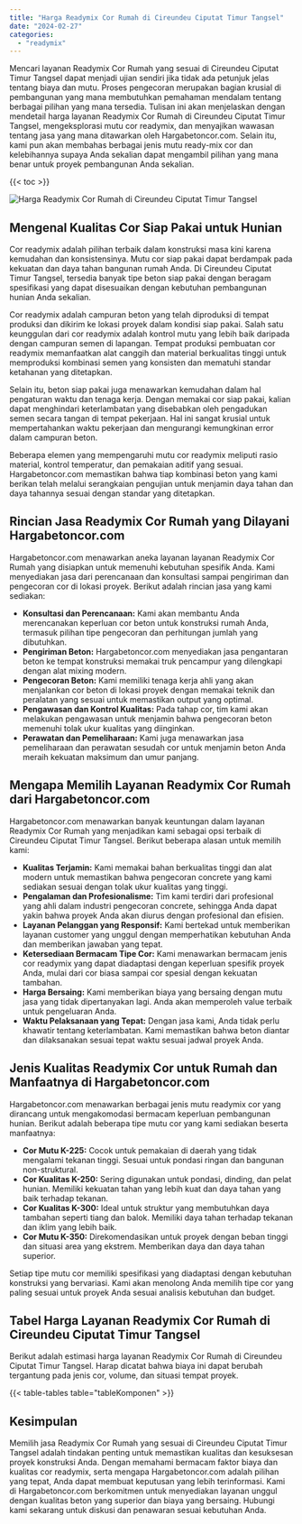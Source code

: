 ```yaml
---
title: "Harga Readymix Cor Rumah di Cireundeu Ciputat Timur Tangsel"
date: "2024-02-27"
categories: 
  - "readymix"
---
```



Mencari layanan Readymix Cor Rumah yang sesuai di Cireundeu Ciputat Timur Tangsel dapat menjadi ujian sendiri jika tidak ada petunjuk jelas tentang biaya dan mutu. Proses pengecoran merupakan bagian krusial di pembangunan yang mana membutuhkan pemahaman mendalam tentang berbagai pilihan yang mana tersedia. Tulisan ini akan menjelaskan dengan mendetail harga layanan Readymix Cor Rumah di Cireundeu Ciputat Timur Tangsel, mengeksplorasi mutu cor readymix, dan menyajikan wawasan tentang jasa yang mana ditawarkan oleh Hargabetoncor.com. Selain itu, kami pun akan membahas berbagai jenis mutu ready-mix cor dan kelebihannya supaya Anda sekalian dapat mengambil pilihan yang mana benar untuk proyek pembangunan Anda sekalian.

{{< toc >}}

![Harga Readymix Cor Rumah di Cireundeu Ciputat Timur Tangsel](https://hargareadymixid.github.io/hbc/readymix-hbc%20(21).png)

## Mengenal Kualitas Cor Siap Pakai untuk Hunian

Cor readymix adalah pilihan terbaik dalam konstruksi masa kini karena kemudahan dan konsistensinya. Mutu cor siap pakai dapat berdampak pada kekuatan dan daya tahan bangunan rumah Anda. Di Cireundeu Ciputat Timur Tangsel, tersedia banyak tipe beton siap pakai dengan beragam spesifikasi yang dapat disesuaikan dengan kebutuhan pembangunan hunian Anda sekalian.

Cor readymix adalah campuran beton yang telah diproduksi di tempat produksi dan dikirim ke lokasi proyek dalam kondisi siap pakai. Salah satu keunggulan dari cor readymix adalah kontrol mutu yang lebih baik daripada dengan campuran semen di lapangan. Tempat produksi pembuatan cor readymix memanfaatkan alat canggih dan material berkualitas tinggi untuk memproduksi kombinasi semen yang konsisten dan mematuhi standar ketahanan yang ditetapkan.

Selain itu, beton siap pakai juga menawarkan kemudahan dalam hal pengaturan waktu dan tenaga kerja. Dengan memakai cor siap pakai, kalian dapat menghindari keterlambatan yang disebabkan oleh pengadukan semen secara tangan di tempat pekerjaan. Hal ini sangat krusial untuk mempertahankan waktu pekerjaan dan mengurangi kemungkinan error dalam campuran beton.

Beberapa elemen yang mempengaruhi mutu cor readymix meliputi rasio material, kontrol temperatur, dan pemakaian aditif yang sesuai. Hargabetoncor.com memastikan bahwa tiap kombinasi beton yang kami berikan telah melalui serangkaian pengujian untuk menjamin daya tahan dan daya tahannya sesuai dengan standar yang ditetapkan.

## Rincian Jasa Readymix Cor Rumah yang Dilayani Hargabetoncor.com

Hargabetoncor.com menawarkan aneka layanan layanan Readymix Cor Rumah yang disiapkan untuk memenuhi kebutuhan spesifik Anda. Kami menyediakan jasa dari perencanaan dan konsultasi sampai pengiriman dan pengecoran cor di lokasi proyek. Berikut adalah rincian jasa yang kami sediakan:

- **Konsultasi dan Perencanaan:** Kami akan membantu Anda merencanakan keperluan cor beton untuk konstruksi rumah Anda, termasuk pilihan tipe pengecoran dan perhitungan jumlah yang dibutuhkan.
- **Pengiriman Beton:** Hargabetoncor.com menyediakan jasa pengantaran beton ke tempat konstruksi memakai truk pencampur yang dilengkapi dengan alat mixing modern.
- **Pengecoran Beton:** Kami memiliki tenaga kerja ahli yang akan menjalankan cor beton di lokasi proyek dengan memakai teknik dan peralatan yang sesuai untuk memastikan output yang optimal.
- **Pengawasan dan Kontrol Kualitas:** Pada tahap cor, tim kami akan melakukan pengawasan untuk menjamin bahwa pengecoran beton memenuhi tolak ukur kualitas yang diinginkan.
- **Perawatan dan Pemeliharaan:** Kami juga menawarkan jasa pemeliharaan dan perawatan sesudah cor untuk menjamin beton Anda meraih kekuatan maksimum dan umur panjang.

## Mengapa Memilih Layanan Readymix Cor Rumah dari Hargabetoncor.com

Hargabetoncor.com menawarkan banyak keuntungan dalam layanan Readymix Cor Rumah yang menjadikan kami sebagai opsi terbaik di Cireundeu Ciputat Timur Tangsel. Berikut beberapa alasan untuk memilih kami:

- **Kualitas Terjamin:** Kami memakai bahan berkualitas tinggi dan alat modern untuk memastikan bahwa pengecoran concrete yang kami sediakan sesuai dengan tolak ukur kualitas yang tinggi.
- **Pengalaman dan Profesionalisme:** Tim kami terdiri dari profesional yang ahli dalam industri pengecoran concrete, sehingga Anda dapat yakin bahwa proyek Anda akan diurus dengan profesional dan efisien.
- **Layanan Pelanggan yang Responsif:** Kami bertekad untuk memberikan layanan customer yang unggul dengan memperhatikan kebutuhan Anda dan memberikan jawaban yang tepat.
- **Ketersediaan Bermacam Tipe Cor:** Kami menawarkan bermacam jenis cor readymix yang dapat diadaptasi dengan keperluan spesifik proyek Anda, mulai dari cor biasa sampai cor spesial dengan kekuatan tambahan.
- **Harga Bersaing:** Kami memberikan biaya yang bersaing dengan mutu jasa yang tidak dipertanyakan lagi. Anda akan memperoleh value terbaik untuk pengeluaran Anda.
- **Waktu Pelaksanaan yang Tepat:** Dengan jasa kami, Anda tidak perlu khawatir tentang keterlambatan. Kami memastikan bahwa beton diantar dan dilaksanakan sesuai tepat waktu sesuai jadwal proyek Anda.

## Jenis Kualitas Readymix Cor untuk Rumah dan Manfaatnya di Hargabetoncor.com

Hargabetoncor.com menawarkan berbagai jenis mutu readymix cor yang dirancang untuk mengakomodasi bermacam keperluan pembangunan hunian. Berikut adalah beberapa tipe mutu cor yang kami sediakan beserta manfaatnya:

- **Cor Mutu K-225:** Cocok untuk pemakaian di daerah yang tidak mengalami tekanan tinggi. Sesuai untuk pondasi ringan dan bangunan non-struktural.
- **Cor Kualitas K-250:** Sering digunakan untuk pondasi, dinding, dan pelat hunian. Memiliki kekuatan tahan yang lebih kuat dan daya tahan yang baik terhadap tekanan.
- **Cor Kualitas K-300:** Ideal untuk struktur yang membutuhkan daya tambahan seperti tiang dan balok. Memiliki daya tahan terhadap tekanan dan iklim yang lebih baik.
- **Cor Mutu K-350:** Direkomendasikan untuk proyek dengan beban tinggi dan situasi area yang ekstrem. Memberikan daya dan daya tahan superior.

Setiap tipe mutu cor memiliki spesifikasi yang diadaptasi dengan kebutuhan konstruksi yang bervariasi. Kami akan menolong Anda memilih tipe cor yang paling sesuai untuk proyek Anda sesuai analisis kebutuhan dan budget.

## Tabel Harga Layanan Readymix Cor Rumah di Cireundeu Ciputat Timur Tangsel

Berikut adalah estimasi harga layanan Readymix Cor Rumah di Cireundeu Ciputat Timur Tangsel. Harap dicatat bahwa biaya ini dapat berubah tergantung pada jenis cor, volume, dan situasi tempat proyek.

{{< table-tables table="tableKomponen" >}}

## Kesimpulan

Memilih jasa Readymix Cor Rumah yang sesuai di Cireundeu Ciputat Timur Tangsel adalah tindakan penting untuk memastikan kualitas dan kesuksesan proyek konstruksi Anda. Dengan memahami bermacam faktor biaya dan kualitas cor readymix, serta mengapa Hargabetoncor.com adalah pilihan yang tepat, Anda dapat membuat keputusan yang lebih terinformasi. Kami di Hargabetoncor.com berkomitmen untuk menyediakan layanan unggul dengan kualitas beton yang superior dan biaya yang bersaing. Hubungi kami sekarang untuk diskusi dan penawaran sesuai kebutuhan Anda.

